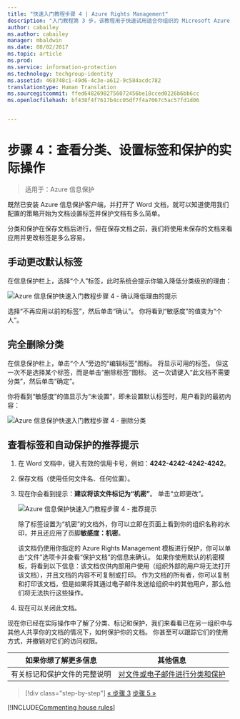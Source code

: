 ```yaml
---
title: "快速入门教程步骤 4 | Azure Rights Management"
description: "入门教程第 3 步，该教程用于快速试用适合你组织的 Microsoft Azure 信息保护，所需时间大概 20 分钟。"
author: cabailey
ms.author: cabailey
manager: mbaldwin
ms.date: 08/02/2017
ms.topic: article
ms.prod: 
ms.service: information-protection
ms.technology: techgroup-identity
ms.assetid: 468748c1-49d6-4c3e-a612-9c584acdc782
translationtype: Human Translation
ms.sourcegitcommit: ffed64826982756072456be18cced0226b6bb6cc
ms.openlocfilehash: bf438f4f7617b4cc05df7f4a7067c5ac57fd1d06


---
```


# <a name="step-4-see-classification-labeling-and-protection-in-action"></a>步骤 4：查看分类、设置标签和保护的实际操作 

>适用于：Azure 信息保护

既然已安装 Azure 信息保护客户端，并打开了 Word 文档，就可以知道使用我们配置的策略开始为文档设置标签并保护文档有多么简单。

分类和保护在保存文档后进行，但在保存文档之前，我们将使用未保存的文档来看应用并更改标签是多么容易。

## <a name="to-manually-change-our-default-label"></a>手动更改默认标签

在信息保护栏上，选择“个人”标签，此时系统会提示你输入降低分类级别的理由：

![Azure 信息保护快速入门教程步骤 4 - 确认降低理由的提示](../media/info-protect-lower-justification.png)

选择“不再应用以前的标签”，然后单击“确认”。 你将看到“敏感度”的值变为“个人”。

## <a name="to-remove-the-classification-completely"></a>完全删除分类

在信息保护栏上，单击“个人”旁边的“编辑标签”图标。 将显示可用的标签。 但这一次不是选择某个标签，而是单击“删除标签”图标。 这一次请键入“此文档不需要分类”，然后单击“确定”。  

你将看到“敏感度”的值显示为“未设置”，即未设置默认标签时，用户看到的最初内容：

![Azure 信息保护快速入门教程步骤 4 - 删除分类](../media/sensitivity-not-set.png)


## <a name="to-see-a-recommendation-prompt-for-labeling-and-automatic-protection"></a>查看标签和自动保护的推荐提示

1. 在 Word 文档中，键入有效的信用卡号，例如：**4242-4242-4242-4242**。 

2. 保存文档（使用任何文件名、任何位置）。 

3. 现在你会看到提示：**建议将该文件标记为“机密”**。 单击“立即更改”。

    ![Azure 信息保护快速入门教程步骤 4 - 推荐提示](../media/change-now.png)

    除了标签设置为“机密”的文档外，你可以立即在页面上看到你的组织名称的水印，并且还应用了页脚**敏感度：机密**。 

    该文档仍使用你指定的 Azure Rights Management 模板进行保护，你可以单击“文件”选项卡并查看“保护文档”的信息来确认。 如果你使用默认的机密模板，将看到以下信息：该文档仅供内部用户使用（组织外部的用户将无法打开该文档），并且文档的内容不可复制或打印。 作为文档的所有者，你可以复制和打印该文档，但是如果将其通过电子邮件发送给组织中的其他用户，那么他们将无法执行这些操作。

4. 现在可以关闭此文档。

现在你已经在实际操作中了解了分类、标记和保护，我们来看看已在另一组织中与其他人共享你的文档的情况下，如何保护你的文档。 你甚至可以跟踪它们的使用方式，并撤销对它们的访问权限。

|如果你想了解更多信息|其他信息|
|--------------------------------|--------------------------|
|有关标记和保护文件的完整说明 |[对文件或电子邮件进行分类和保护](../rms-client/client-classify-protect.md)|





>[!div class="step-by-step"]
[« 步骤 3](infoprotect-tutorial-step3.md)
[步骤 5 »](infoprotect-tutorial-step5.md)

[!INCLUDE[Commenting house rules](../includes/houserules.md)]


<!--HONumber=Feb17_HO2-->


